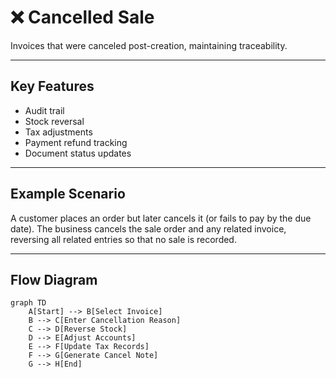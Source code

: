 # ❌ Cancelled Sale

Invoices that were canceled post-creation, maintaining traceability.

---

## Key Features
- Audit trail
- Stock reversal
- Tax adjustments
- Payment refund tracking
- Document status updates

---

## Example Scenario
A customer places an order but later cancels it (or fails to pay by the due date). The business cancels the sale order and any related invoice, reversing all related entries so that no sale is recorded.

---

## Flow Diagram
```mermaid
graph TD
    A[Start] --> B[Select Invoice]
    B --> C[Enter Cancellation Reason]
    C --> D[Reverse Stock]
    D --> E[Adjust Accounts]
    E --> F[Update Tax Records]
    F --> G[Generate Cancel Note]
    G --> H[End]
```
